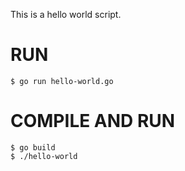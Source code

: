 This is a hello world script.

# RUN

    $ go run hello-world.go

# COMPILE AND RUN

    $ go build
    $ ./hello-world
